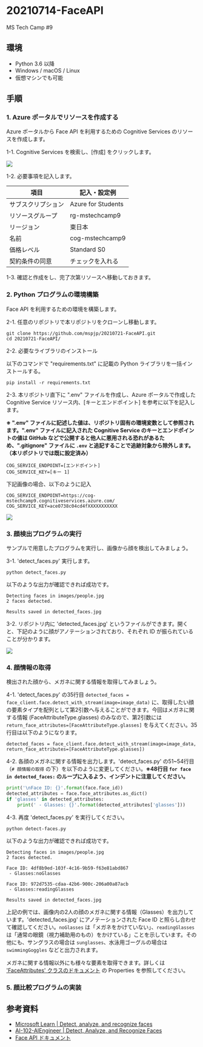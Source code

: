 # 20210714-FaceAPI
MS Tech Camp #9


## 環境

- Python 3.6 以降
- Windows / macOS / Linux
- 仮想マシンでも可能


## 手順

### 1. Azure ポータルでリソースを作成する

Azure ポータルから Face API を利用するための Cognitive Services のリソースを作成します。

1-1. Cognitive Services を検索し、[作成] をクリックします。

![](https://user-images.githubusercontent.com/39784917/125489210-54a459f5-d036-4a59-a273-9b1829410a16.png)

1-2. 必要事項を記入します。

|項目|記入・設定例|
|--|--|
|サブスクリプション|Azure for Students|
|リソースグループ|rg-mstechcamp9|
|リージョン|東日本|
|名前|cog-mstechcamp9|
|価格レベル|Standard S0|
|契約条件の同意|チェックを入れる|

1-3. 確認と作成をし、完了次第リソースへ移動しておきます。

### 2. Python プログラムの環境構築

Face API を利用するための環境を構築します。

2-1. 任意のリポジトリで本リポジトリをクローンし移動します。

```
git clone https://github.com/mspjp/20210721-FaceAPI.git
cd 20210721-FaceAPI/
```

2-2. 必要なライブラリのインストール

以下のコマンドで "requirements.txt" に記載の Python ライブラリを一括インストールする。
```
pip install -r requirements.txt
```

2-3. 本リポジトリ直下に ".env" ファイルを作成し、Azure ポータルで作成した Cognitive Service リソース内、[キーとエンドポイント] を参考に以下を記入します。

**※ ".env" ファイルに記述した値は、リポジトリ固有の環境変数として参照されます。".env" ファイルに記入された Cognitive Service のキーとエンドポイントの値は GitHub などで公開すると他人に悪用される恐れがあるため、".gitignore" ファイルに `.env` と追記することで追跡対象から除外します。（本リポジトリでは既に設定済み）**

```
COG_SERVICE_ENDPOINT=[エンドポイント]
COG_SERVICE_KEY=[キー 1]
```

下記画像の場合、以下のように記入

```
COG_SERVICE_ENDPOINT=https://cog-mstechcamp9.cognitiveservices.azure.com/
COG_SERVICE_KEY=ace0738c04cd4fXXXXXXXXXXX
```

![](https://user-images.githubusercontent.com/39784917/125547763-dff571ad-684d-455f-bfb7-19c766ad1e59.png)

### 3. 顔検出プログラムの実行

サンプルで用意したプログラムを実行し、画像から顔を検出してみましょう。

3-1. 'detect_faces.py' 実行します。
```
python detect_faces.py
```

以下のような出力が確認できれば成功です。

```
Detecting faces in images/people.jpg
2 faces detected.

Results saved in detected_faces.jpg
```

3-2. リポジトリ内に 'detected_faces.jpg' というファイルができます。開くと、下記のように顔がアノテーションされており、それぞれ ID が振られていることが分かります。

![](https://user-images.githubusercontent.com/39784917/125585367-fa781a4e-f0f0-45b1-a628-e635ced4f9ca.png)

### 4. 顔情報の取得

検出された顔から、メガネに関する情報を取得してみましょう。

4-1. 'detect_faces.py' の35行目 `detected_faces = face_client.face.detect_with_stream(image=image_data)` に、取得したい顔の要素タイプを配列として第2引数へ与えることができます。今回はメガネに関する情報 (FaceAttributeType.glasses) のみなので、第2引数には `return_face_attributes=[FaceAttributeType.glasses]` を与えてください。35行目は以下のようになります。

```
detected_faces = face_client.face.detect_with_stream(image=image_data, return_face_attributes=[FaceAttributeType.glasses])
```

4-2. 各顔のメガネに関する情報を出力します。'detect_faces.py' の51~54行目（`# 顔情報の取得` の下）を以下のように変更してください。**※48行目 `for face in detected_faces:` のループに入るよう、インデントに注意してください。**

```Python
print('\nFace ID: {}'.format(face.face_id))
detected_attributes = face.face_attributes.as_dict()              
if 'glasses' in detected_attributes:
    print(' - Glasses: {}'.format(detected_attributes['glasses']))
```

4-3. 再度 'detect_faces.py' を実行してください。

```
python detect-faces.py
```

以下のような出力が確認できれば成功です。

```
Detecting faces in images/people.jpg
2 faces detected.

Face ID: 4df8b9ed-103f-4c16-9b59-f63e81abd867
 - Glasses:noGlasses

Face ID: 972d7535-cdaa-42b6-900c-206a00a87acb
 - Glasses:readingGlasses

Results saved in detected_faces.jpg
```

上記の例では、画像内の2人の顔のメガネに関する情報（Glasses）を出力しています。'detected_faces.jpg' にアノテーションされた Face ID と照らし合わせて確認してください。`noGlasses` は「メガネをかけていない」、`readingGlasses` は「通常の眼鏡（視力補助用のもの）をかけている」ことを示しています。その他にも、サングラスの場合は `sunglasses`、水泳用ゴーグルの場合は `swimmingGoggles` などと出力されます。

メガネに関する情報以外にも様々な要素を取得できます。詳しくは ['FaceAttributes' クラスのドキュメント](https://docs.microsoft.com/ja-jp/dotnet/api/microsoft.azure.cognitiveservices.vision.face.models.faceattributes) の Properties を参照してください。

### 5. 顔比較プログラムの実装

## 参考資料
- [Microsoft Learn | Detect, analyze, and recognize faces](https://docs.microsoft.com/learn/modules/detect-analyze-recognize-faces/)
- [AI-102-AIEngineer | Detect, Analyze, and Recognize Faces](https://microsoftlearning.github.io/AI-102-AIEngineer/Instructions/19-face-service.html)
- [Face API ドキュメント](https://docs.microsoft.com/dotnet/api/overview/azure/cognitiveservices/face-readme)

